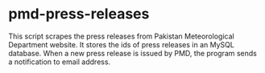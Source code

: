 # pmd-press-releases
This script scrapes the press releases from Pakistan Meteorological Department website.
It stores the ids of press releases in an MySQL database. When a new press release is issued by PMD, the program
sends a notification to email address.
